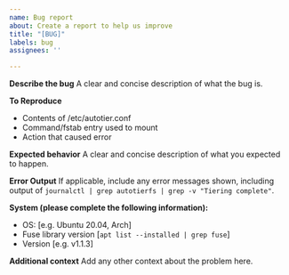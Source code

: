 ```yaml
---
name: Bug report
about: Create a report to help us improve
title: "[BUG]"
labels: bug
assignees: ''

---
```


**Describe the bug**
A clear and concise description of what the bug is.

**To Reproduce**
- Contents of /etc/autotier.conf
- Command/fstab entry used to mount
- Action that caused error

**Expected behavior**
A clear and concise description of what you expected to happen.

**Error Output**
If applicable, include any error messages shown, including output of `journalctl | grep autotierfs | grep -v "Tiering complete"`.

**System (please complete the following information):**
 - OS: [e.g. Ubuntu 20.04, Arch]
 - Fuse library version [`apt list --installed | grep fuse`]
 - Version [e.g. v1.1.3]

**Additional context**
Add any other context about the problem here.
